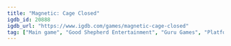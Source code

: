 ```yaml
---
title: "Magnetic: Cage Closed"
igdb_id: 20888
igdb_url: "https://www.igdb.com/games/magnetic-cage-closed"
tag: ["Main game", "Good Shepherd Entertainment", "Guru Games", "Platform", "Puzzle", "Adventure", "Indie", "Single player", "First person", "Action", "Science fiction", "Horror"]
---
```

